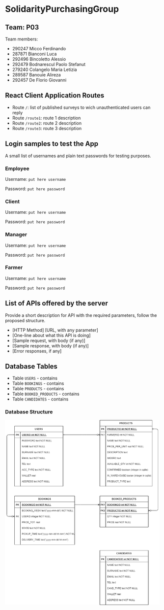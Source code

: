 # SolidarityPurchasingGroup

## Team: P03

Team members:
* 290247 Micco Ferdinando
* 287871 Bianconi Luca
* 292496 Bincoletto Alessio
* 292479 Bodnarescul Paolo Stefanut
* 279240 Colangelo Maria Letizia
* 289587 Banouie Alireza
* 292457 De Florio Giovanni


## React Client Application Routes

- Route `/`: list of published surveys to wich unauthenticated users can reply
- Route `/route1`: route 1 description
- Route `/route2`: route 2 description
- Route `/route3`: route 3 description
## Login samples to test the App
A small list of usernames and plain text passwords for testing purposes.
### Employee

Username: `put here username`

Password: `put here password`

### Client

Username: `put here username`

Password: `put here password`

### Manager

Username: `put here username`

Password: `put here password`

### Farmer

Username: `put here username`

Password: `put here password`

## List of APIs offered by the server

Provide a short description for API with the required parameters, follow the proposed structure.

* [HTTP Method] [URL, with any parameter]
* [One-line about what this API is doing]
* [Sample request, with body (if any)]
* [Sample response, with body (if any)]
* [Error responses, if any]

## Database Tables

- Table `USERS` - contains 
- Table `BOOKINGS` - contains 
- Table `PRODUCTS` - contains 
- Table `BOOKED_PRODUCTS` - contains 
- Table `CANDIDATES` - contains 

### Database Structure

<img src="/assets/DBDesign.png" alt="SPGDatabase"/>
